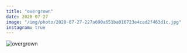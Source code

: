 ```yaml
---
title: "overgrown"
date: 2020-07-27
image: "/img/photo/2020-07-27-227a690a651ba016723e4cad2f463d1c.jpg"
instagram: true
---
```


![overgrown](/img/photo/2020-07-27-227a690a651ba016723e4cad2f463d1c.jpg)
